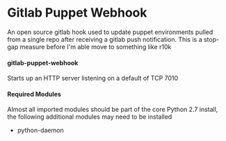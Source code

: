 Gitlab Puppet Webhook
=======

An open source gitlab hook used to update puppet environments pulled from a
single repo after receiving a gitlab push notification. This is a stop-gap
measure before I'm able move to something like r10k

#### gitlab-puppet-webhook
  Starts up an HTTP server listening on a default of TCP 7010

#### Required Modules
  Almost all imported modules should be part of the core Python 2.7 install, the following additional modules
  may need to be installed

 * python-daemon


